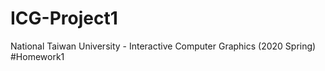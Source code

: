 # ICG-Project1
National Taiwan University -  Interactive Computer Graphics (2020 Spring) #Homework1
